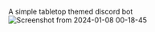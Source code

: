 A simple tabletop themed discord bot
![Screenshot from 2024-01-08 00-18-45](https://github.com/ArturTomasiak/TTrpg-discord-bot/assets/155815681/d14de335-1743-477e-a125-bb4f4f0c1048)
